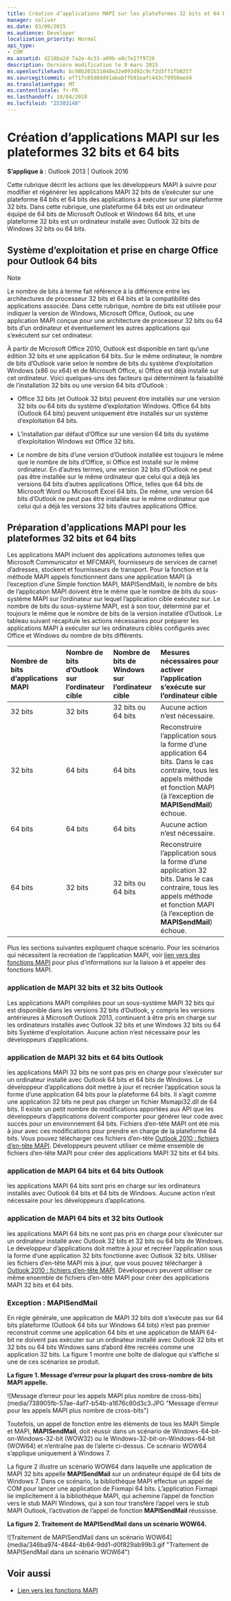 ```yaml
---
title: Création d’applications MAPI sur les plateformes 32 bits et 64 bits
manager: soliver
ms.date: 03/09/2015
ms.audience: Developer
localization_priority: Normal
api_type:
- COM
ms.assetid: d218ba2d-7a2e-4c33-a09b-a8c7e27f9726
description: Dernière modification le 9 mars 2015
ms.openlocfilehash: bc98b201b31048e22e093d92c9cf2d5ff1fb0257
ms.sourcegitcommit: ef717c65d8dd41ababffb01eafc443c79950aed4
ms.translationtype: MT
ms.contentlocale: fr-FR
ms.lasthandoff: 10/04/2018
ms.locfileid: "25383148"
---
```

# <a name="building-mapi-applications-on-32-bit-and-64-bit-platforms"></a>Création d’applications MAPI sur les plateformes 32 bits et 64 bits

**S’applique à** : Outlook 2013 | Outlook 2016 
  
Cette rubrique décrit les actions que les développeurs MAPI à suivre pour modifier et régénérer les applications MAPI 32 bits de s’exécuter sur une plateforme 64 bits et 64 bits des applications à exécuter sur une plateforme 32 bits. Dans cette rubrique, une plateforme 64 bits est un ordinateur équipé de 64 bits de Microsoft Outlook et Windows 64 bits, et une plateforme 32 bits est un ordinateur installé avec Outlook 32 bits de Windows 32 bits ou 64 bits. 
  
## <a name="operating-system-and-office-support-for-64-bit-outlook"></a>Système d’exploitation et prise en charge Office pour Outlook 64 bits

> [!NOTE]
> Le nombre de bits à terme fait référence à la différence entre les architectures de processeur 32 bits et 64 bits et la compatibilité des applications associée. Dans cette rubrique, nombre de bits est utilisée pour indiquer la version de Windows, Microsoft Office, Outlook, ou une application MAPI conçue pour une architecture de processeur 32 bits ou 64 bits d’un ordinateur et éventuellement les autres applications qui s’exécutent sur cet ordinateur. 
  
À partir de Microsoft Office 2010, Outlook est disponible en tant qu’une édition 32 bits et une application 64 bits. Sur le même ordinateur, le nombre de bits d’Outlook varie selon le nombre de bits du système d’exploitation Windows (x86 ou x64) et de Microsoft Office, si Office est déjà installé sur cet ordinateur. Voici quelques-uns des facteurs qui déterminent la faisabilité de l’installation 32 bits ou une version 64 bits d’Outlook :
  
- Office 32 bits (et Outlook 32 bits) peuvent être installés sur une version 32 bits ou 64 bits du système d’exploitation Windows. Office 64 bits (Outlook 64 bits) peuvent uniquement être installés sur un système d’exploitation 64 bits.
    
-  L’installation par défaut d’Office sur une version 64 bits du système d’exploitation Windows est Office 32 bits.
    
- Le nombre de bits d’une version d’Outlook installée est toujours le même que le nombre de bits d’Office, si Office est installé sur le même ordinateur. En d’autres termes, une version 32 bits d’Outlook ne peut pas être installée sur le même ordinateur que celui qui a déjà les versions 64 bits d’autres applications Office, telles que 64 bits de Microsoft Word ou Microsoft Excel 64 bits. De même, une version 64 bits d’Outlook ne peut pas être installée sur le même ordinateur que celui qui a déjà les versions 32 bits d’autres applications Office.
    
## <a name="preparing-mapi-applications-for-32-bit-and-64-bit-platforms"></a>Préparation d’applications MAPI pour les plateformes 32 bits et 64 bits

Les applications MAPI incluent des applications autonomes telles que Microsoft Communicator et MFCMAPI, fournisseurs de services de carnet d’adresses, stockent et fournisseurs de transport. Pour la fonction et la méthode MAPI appels fonctionnent dans une application MAPI (à l’exception d’une Simple fonction MAPI, MAPISendMail), le nombre de bits de l’application MAPI doivent être le même que le nombre de bits du sous-système MAPI sur l’ordinateur sur lequel l’application cible exécutez sur. Le nombre de bits du sous-système MAPI, est à son tour, déterminé par et toujours le même que le nombre de bits de la version installée d’Outlook. Le tableau suivant récapitule les actions nécessaires pour préparer les applications MAPI à exécuter sur les ordinateurs ciblés configurés avec Office et Windows du nombre de bits différents.
  
|Nombre de bits d’applications MAPI|Nombre de bits d’Outlook sur l’ordinateur cible|Nombre de bits de Windows sur l’ordinateur cible|Mesures nécessaires pour activer l’application s’exécute sur l’ordinateur cible|
|:-----|:-----|:-----|:-----|
|32 bits  <br/> |32 bits  <br/> |32 bits ou 64 bits  <br/> |Aucune action n’est nécessaire.  <br/> |
|32 bits  <br/> |64 bits  <br/> |64 bits  <br/> |Reconstruire l’application sous la forme d’une application 64 bits. Dans le cas contraire, tous les appels méthode et fonction MAPI (à l’exception de **MAPISendMail**) échoue.  <br/> |
|64 bits  <br/> |64 bits  <br/> |64 bits  <br/> |Aucune action n’est nécessaire.  <br/> |
|64 bits  <br/> |32 bits  <br/> |32 bits ou 64 bits  <br/> |Reconstruire l’application sous la forme d’une application 32 bits. Dans le cas contraire, tous les appels méthode et fonction MAPI (à l’exception de **MAPISendMail**) échoue.  <br/> |
   
Plus les sections suivantes expliquent chaque scénario. Pour les scénarios qui nécessitent la recréation de l’application MAPI, voir [lien vers des fonctions MAPI](how-to-link-to-mapi-functions.md) pour plus d’informations sur la liaison à et appeler des fonctions MAPI. 
  
### <a name="32-bit-mapi-application-and-32-bit-outlook"></a>application de MAPI 32 bits et 32 bits Outlook

Les applications MAPI compilées pour un sous-système MAPI 32 bits qui est disponible dans les versions 32 bits d’Outlook, y compris les versions antérieures à Microsoft Outlook 2013, continuent à être pris en charge sur les ordinateurs installés avec Outlook 32 bits et une Windows 32 bits ou 64 bits Système d'exploitation. Aucune action n’est nécessaire pour les développeurs d’applications.
  
### <a name="32-bit-mapi-application-and-64-bit-outlook"></a>application de MAPI 32 bits et 64 bits Outlook

les applications MAPI 32 bits ne sont pas pris en charge pour s’exécuter sur un ordinateur installé avec Outlook 64 bits et 64 bits de Windows. Le développeur d’applications doit mettre à jour et recréer l’application sous la forme d’une application 64 bits pour la plateforme 64 bits. Il s’agit comme une application 32 bits ne peut pas charger un fichier Msmapi32.dll de 64 bits. Il existe un petit nombre de modifications apportées aux API que les développeurs d’applications doivent comporter pour générer leur code avec succès pour un environnement 64 bits. Fichiers d’en-tête MAPI ont été mis à jour avec ces modifications pour prendre en charge de la plateforme 64 bits. Vous pouvez télécharger ces fichiers d’en-tête [Outlook 2010 : fichiers d’en-tête MAPI](https://www.microsoft.com/downloads/details.aspx?FamilyID=f8d01fc8-f7b5-4228-baa3-817488a66db1). Développeurs peuvent utiliser ce même ensemble de fichiers d’en-tête MAPI pour créer des applications MAPI 32 bits et 64 bits.
  
### <a name="64-bit-mapi-application-and-64-bit-outlook"></a>application de MAPI 64 bits et 64 bits Outlook

les applications MAPI 64 bits sont pris en charge sur les ordinateurs installés avec Outlook 64 bits et 64 bits de Windows. Aucune action n’est nécessaire pour les développeurs d’applications.
  
### <a name="64-bit-mapi-application-and-32-bit-outlook"></a>application de MAPI 64 bits et 32 bits Outlook

les applications MAPI 64 bits ne sont pas pris en charge pour s’exécuter sur un ordinateur installé avec Outlook 32 bits et 32 bits ou 64 bits de Windows. Le développeur d’applications doit mettre à jour et recréer l’application sous la forme d’une application 32 bits fonctionne avec Outlook 32 bits. Utiliser les fichiers d’en-tête MAPI mis à jour, que vous pouvez télécharger à [Outlook 2010 : fichiers d’en-tête MAPI](https://www.microsoft.com/downloads/details.aspx?FamilyID=f8d01fc8-f7b5-4228-baa3-817488a66db1). Développeurs peuvent utiliser ce même ensemble de fichiers d’en-tête MAPI pour créer des applications MAPI 32 bits et 64 bits.
  
### <a name="exception-mapisendmail"></a>Exception : MAPISendMail

En règle générale, une application de MAPI 32 bits doit s’exécute pas sur 64 bits plateforme (Outlook 64 bits sur Windows 64 bits) n’est pas premier reconstruit comme une application 64 bits et une application de MAPI 64-bit ne doivent pas exécuter sur un ordinateur installé avec Outlook 32 bits et 32 bits ou 64 bits Windows sans d’abord être recréés comme une application 32 bits. La figure 1 montre une boîte de dialogue qui s’affiche si une de ces scénarios se produit.
  
**La figure 1. Message d’erreur pour la plupart des cross-nombre de bits MAPI appelle.**

![Message d’erreur pour les appels MAPI plus nombre de cross-bits] (media/738905fb-57ae-4af7-b54b-a1676c80d3c3.JPG "Message d’erreur pour les appels MAPI plus nombre de cross-bits")
  
Toutefois, un appel de fonction entre les éléments de tous les MAPI Simple et MAPI, **MAPISendMail**, doit réussir dans un scénario de Windows-64-bit-on-Windows-32-bit (WOW32) ou le Windows-32-bit-on-Windows-64-bit (WOW64) et n’entraîne pas de l’alerte ci-dessus. Ce scénario WOW64 s’applique uniquement à Windows 7. 

La figure 2 illustre un scénario WOW64 dans laquelle une application de MAPI 32 bits appelle **MAPISendMail** sur un ordinateur équipé de 64 bits de Windows 7. Dans ce scénario, la bibliothèque MAPI effectue un appel de COM pour lancer une application de Fixmapi 64 bits. L’application Fixmapi lie implicitement à la bibliothèque MAPI, qui achemine l’appel de fonction vers le stub MAPI Windows, qui à son tour transfère l’appel vers le stub MAPI Outlook, l’activation de l’appel de fonction **MAPISendMail** réussisse. 
  
**La figure 2. Traitement de MAPISendMail dans un scénario WOW64.**

![Traitement de MAPISendMail dans un scénario WOW64] (media/346ba974-4844-4b64-9dd1-d0f829ab99b3.gif "Traitement de MAPISendMail dans un scénario WOW64")
  
## <a name="see-also"></a>Voir aussi

- [Lien vers les fonctions MAPI](how-to-link-to-mapi-functions.md)


